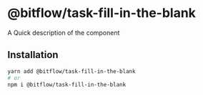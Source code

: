 # @bitflow/task-fill-in-the-blank

A Quick description of the component

## Installation

```sh
yarn add @bitflow/task-fill-in-the-blank
# or
npm i @bitflow/task-fill-in-the-blank
```
